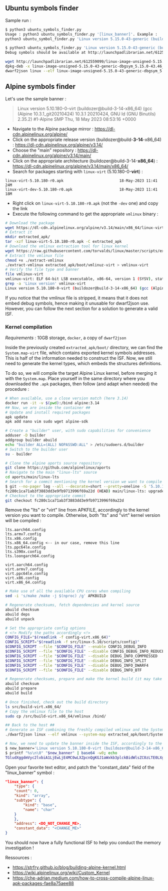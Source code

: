## Ubuntu symbols finder

Sample run : 

```sh
$ python3 ubuntu_symbols_finder.py 
Usage : python3 ubuntu_symbols_finder.py '[linux_banner]'. Example :
python3 ubuntu_symbol_finder.py 'Linux version 5.15.0-43-generic (buildd@lcy02-amd64-076) (gcc (Ubuntu 11.2.0-19ubuntu1) 11.2.0, GNU ld (GNU Binutils for Ubuntu) 2.38) #46-Ubuntu SMP Tue Jul 12 10:30:17 UTC 2022 (Ubuntu 5.15.0-43.46-generic 5.15.39)'

$ python3 ubuntu_symbols_finder.py 'Linux version 5.15.0-43-generic (buildd@lcy02-amd64-076) (gcc (Ubuntu 11.2.0-19ubuntu1) 11.2.0, GNU ld (GNU Binutils for Ubuntu) 2.38) #46-Ubuntu SMP Tue Jul 12 10:30:17 UTC 2022 (Ubuntu 5.15.0-43.46-generic 5.15.39)'
Debug symbols should be available at http://launchpadlibrarian.net/612559099/linux-image-unsigned-5.15.0-43-generic-dbgsym_5.15.0-43.46_amd64.ddeb. Here is a typical procedure to create the ISF :

wget http://launchpadlibrarian.net/612559099/linux-image-unsigned-5.15.0-43-generic-dbgsym_5.15.0-43.46_amd64.ddeb
dpkg-deb -x linux-image-unsigned-5.15.0-43-generic-dbgsym_5.15.0-43.46_amd64.ddeb linux-image-unsigned-5.15.0-43-generic-dbgsym_5.15.0-43.46_amd64/
dwarf2json linux --elf linux-image-unsigned-5.15.0-43-generic-dbgsym_5.15.0-43.46_amd64/usr/lib/debug/boot/5.15.0-43-generic | xz > linux-image-unsigned-5.15.0-43-generic-dbgsym_5.15.0-43.46_amd64.json.xz
```

## Alpine symbols finder 

Let's use the sample banner : 

> Linux version 5.10.180-0-virt (buildozer@build-3-14-x86_64) (gcc (Alpine 10.3.1_git20210424) 10.3.1 20210424, GNU ld (GNU Binutils) 2.35.2) #1-Alpine SMP Thu, 18 May 2023 08:53:16 +0000

- Navigate to the Alpine package mirror : https://dl-cdn.alpinelinux.org/alpine/
- Click on the appropriate release version (buildozer@build-**3-14**-x86_64) : https://dl-cdn.alpinelinux.org/alpine/v3.14/
- Choose the "main" repository : https://dl-cdn.alpinelinux.org/alpine/v3.14/main/
- Click on the appropriate architecture (buildozer@build-3-14-**x86_64**) : https://dl-cdn.alpinelinux.org/alpine/v3.14/main/x86_64/
- Search for packages starting with `linux-virt` (5.10.180-0-**virt**) :

```
linux-virt-5.10.180-r0.apk                         18-May-2023 11:41     24M
linux-virt-dev-5.10.180-r0.apk                     18-May-2023 11:41     18M
```

- Right click on `linux-virt-5.10.180-r0.apk` (not the `-dev` one) and copy the link
- Execute the following command to get the appropriate `vmlinux` binary :

```sh
# Download the package
wget https://dl-cdn.alpinelinux.org/alpine/v3.14/main/x86_64/linux-virt-5.10.180-r0.apk
# Extract it
mkdir extracted_apk/
tar -xzf linux-virt-5.10.180-r0.apk -C extracted_apk
# Download the vmlinux extraction tool for linux kernel
wget https://raw.githubusercontent.com/torvalds/linux/master/scripts/extract-vmlinux -O extract-vmlinux
# Extract the vmlinux file
chmod +x ./extract-vmlinux
./extract-vmlinux extracted_apk/boot/vmlinuz-virt > vmlinux-virt
# Verify the file type and banner
file vmlinux-virt
vmlinux-virt: ELF 64-bit LSB executable, x86-64, version 1 (SYSV), statically linked, BuildID[sha1]=fded3bc49de40d90abb2f8702f25796b92ca5385, stripped
grep -a 'Linux version' vmlinux-virt
Linux version 5.10.180-0-virt (buildozer@build-3-14-x86_64) (gcc (Alpine 10.3.1_git20210424) 10.3.1 20210424, GNU ld (GNU Binutils) 2.35.2) #1-Alpine SMP Thu, 18 May 2023 08:53:16 +0000
```

If you notice that the vmlinux file is stripped, it means that it does not embed debug symbols, hence making it unusable for dwarf2json use. However, you can follow the next section for a solution to generate a valid ISF.

### Kernel compilation

*Requirements* : 10GB storage, `docker`, a copy of `dwarf2json`

Inside the previously created `extracted_apk/boot/` directory, we can find the `System.map-virt` file, which contains exported kernel symbols addresses. This is half of the information needed to construct the ISF. Now, we still need to generate the kernel types, which embeds the structures definitions. 

To do so, we will compile the target Alpine Linux kernel, before merging it with the `System.map`. Place yourself in the same directory where you downloaded the `.apk` packages, then follow (and adapt when needed) the procedure :

```sh
# When available, use a close version match (here 3.14)
docker run -it -v $(pwd):/bind alpine:3.14
## Now, we are inside the container ##
# Update and install required packages
apk update
apk add nano vim sudo wget alpine-sdk

# Create a "builder" user, with sudo capabilities for convenience
adduser -D builder
addgroup builder abuild
echo "builder ALL=(ALL) NOPASSWD:ALL" > /etc/sudoers.d/builder
# Switch to the builder user
su - builder

# Clone the alpine aports source repository
git clone https://github.com/alpinelinux/aports
# Navigate to the main "linux-lts" source
cd aports/main/linux-lts
# Search for a commit mentioning the kernel version we want to compile
$ git --no-pager log --all --decorate=short --pretty=oneline -S '5.10.180' -- APKBUILD
fc280c1ca71ab3f3883dd3e9fb9713996f69a22d (HEAD) main/linux-lts: upgrade to 5.10.180
# Checkout to the appropriate commit
git checkout fc280c1ca71ab3f3883dd3e9fb9713996f69a22d
```

Remove the "lts" or "virt" line from APKFILE, accordingly to the kernel version you want to compile. Otherwise, both "lts" and "virt" kernel version will be compiled :

```
lts.aarch64.config
lts.armv7.config
lts.x86.config
lts.x86_64.config <-- in our case, remove this line
lts.ppc64le.config
lts.s390x.config
lts.loongarch64.config

virt.aarch64.config
virt.armv7.config
virt.ppc64le.config
virt.x86.config
virt.x86_64.config
```

```sh
# Make use of all the available CPU cores when compiling
sed -i 's/make /make -j $(nproc) /g' APKBUILD

# Regenerate checksums, fetch dependencies and kernel source
abuild checksum
abuild deps 
abuild unpack

# Set the appropriate config options
# <!> Modify the paths accordingly <!>
CONFIG_FILE="$(readlink -f config-virt.x86_64)"
CONFIG_SCRIPT="$(readlink -f src/linux-5.10/scripts/config)"
$CONFIG_SCRIPT --file "$CONFIG_FILE" --enable CONFIG_DEBUG_INFO
$CONFIG_SCRIPT --file "$CONFIG_FILE" --disable CONFIG_DEBUG_INFO_REDUCED 
$CONFIG_SCRIPT --file "$CONFIG_FILE" --disable DEBUG_INFO_COMPRESSED
$CONFIG_SCRIPT --file "$CONFIG_FILE" --disable DEBUG_INFO_SPLIT
$CONFIG_SCRIPT --file "$CONFIG_FILE" --disable DEBUG_INFO_DWARF4
$CONFIG_SCRIPT --file "$CONFIG_FILE" --disable DEBUG_INFO_BTF

# Regenerate checksums, prepare and make the kernel build (it may take a while)
abuild checksum
abuild prepare
abuild build

# Once finished, check out the build directory
ls src/build-virt.x86_64/
# Copy the vmlinux file to the host
sudo cp /src/build-virt.x86_64/vmlinux /bind/

## Back to the host ##
# Generate an ISF combining the freshly compiled vmlinux and the System.map
./dwarf2json linux --elf vmlinux --system-map extracted_apk/boot/System.map-virt > elf_sysmap.json

# Now, we need to update the banner inside the ISF, accordingly to the one from the memory sample we want to analyze
$ new_banner='Linux version 5.10.180-0-virt (buildozer@build-3-14-x86_64) (gcc (Alpine 10.3.1_git20210424) 10.3.1 20210424, GNU ld (GNU Binutils) 2.35.2) #1-Alpine SMP Thu, 18 May 2023 08:53:16 +0000'
$ printf "%s\n\0" "$new_banner" | base64 -w0; echo
TGludXggdmVyc2lvbiA1LjEwLjE4MC0wLXZpcnQgKGJ1aWxkb3plckBidWlsZC0zLTE0LXg4Nl82NCkgKGdjYyAoQWxwaW5lIDEwLjMuMV9naXQyMDIxMDQyNCkgMTAuMy4xIDIwMjEwNDI0LCBHTlUgbGQgKEdOVSBCaW51dGlscykgMi4zNS4yKSAjMS1BbHBpbmUgU01QIFRodSwgMTggTWF5IDIwMjMgMDg6NTM6MTYgKzAwMDAKAA==
```

Open your favorite text editor, and patch the "constant_data" field of the "linux_banner" symbol : 

```json
"linux_banner": {
    "type": {
    "count": 0,
    "kind": "array",
    "subtype": {
        "kind": "base",
        "name": "char"
    }
    },
    "address": <DO_NOT_CHANGE_ME>,
    "constant_data": "<CHANGE_ME>"
}
```

You should now have a fully functional ISF to help you conduct the memory investigation !

Ressources : 
- https://strfry.github.io/blog/building-alpine-kernel.html
- https://wiki.alpinelinux.org/wiki/Custom_Kernel
- https://che-adrian.medium.com/how-to-cross-compile-alpine-linux-apk-packages-fae8a75aee88
